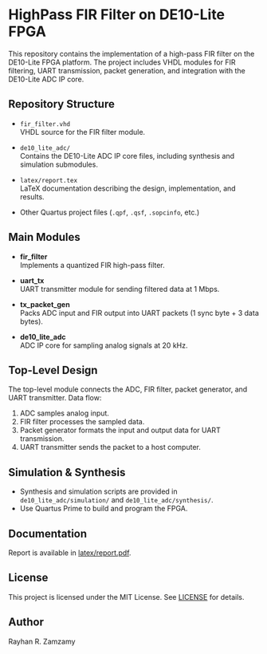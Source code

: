 # HighPass FIR Filter on DE10-Lite FPGA

This repository contains the implementation of a high-pass FIR filter on the DE10-Lite FPGA platform. The project includes VHDL modules for FIR filtering, UART transmission, packet generation, and integration with the DE10-Lite ADC IP core.

## Repository Structure

- `fir_filter.vhd`  
  VHDL source for the FIR filter module.

- `de10_lite_adc/`  
  Contains the DE10-Lite ADC IP core files, including synthesis and simulation submodules.

- `latex/report.tex`  
  LaTeX documentation describing the design, implementation, and results.

- Other Quartus project files (`.qpf`, `.qsf`, `.sopcinfo`, etc.)

## Main Modules

- **fir_filter**  
  Implements a quantized FIR high-pass filter.

- **uart_tx**  
  UART transmitter module for sending filtered data at 1 Mbps.

- **tx_packet_gen**  
  Packs ADC input and FIR output into UART packets (1 sync byte + 3 data bytes).

- **de10_lite_adc**  
  ADC IP core for sampling analog signals at 20 kHz.

## Top-Level Design

The top-level module connects the ADC, FIR filter, packet generator, and UART transmitter. Data flow:

1. ADC samples analog input.
2. FIR filter processes the sampled data.
3. Packet generator formats the input and output data for UART transmission.
4. UART transmitter sends the packet to a host computer.

## Simulation & Synthesis

- Synthesis and simulation scripts are provided in `de10_lite_adc/simulation/` and `de10_lite_adc/synthesis/`.
- Use Quartus Prime to build and program the FPGA.

## Documentation

Report is available in [latex/report.pdf](latex/report.pdf).

## License

This project is licensed under the MIT License. See [LICENSE](LICENSE) for details.

## Author

Rayhan R. Zamzamy